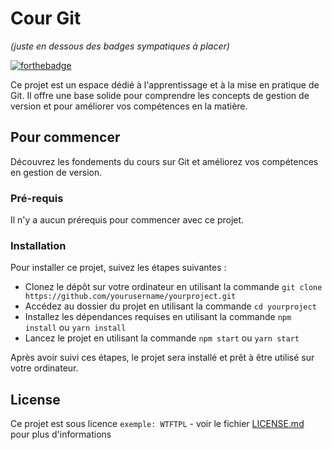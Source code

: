 # Cour Git
_(juste en dessous des badges sympatiques à placer)_

[![forthebadge](http://forthebadge.com/images/badges/built-with-love.svg)](http://forthebadge.com)

Ce projet est un espace dédié à l'apprentissage et à la mise en pratique de Git. Il offre une base solide pour comprendre les concepts de gestion de version et pour améliorer vos compétences en la matière. 

## Pour commencer

Découvrez les fondements du cours sur Git et améliorez vos compétences en gestion de version.

### Pré-requis

Il n'y a aucun prérequis pour commencer avec ce projet.

### Installation

Pour installer ce projet, suivez les étapes suivantes :

- Clonez le dépôt sur votre ordinateur en utilisant la commande `git clone https://github.com/yourusername/yourproject.git`
- Accédez au dossier du projet en utilisant la commande `cd yourproject`
- Installez les dépendances requises en utilisant la commande `npm install` ou `yarn install`
- Lancez le projet en utilisant la commande `npm start` ou `yarn start`

Après avoir suivi ces étapes, le projet sera installé et prêt à être utilisé sur votre ordinateur.

## License

Ce projet est sous licence ``exemple: WTFTPL`` - voir le fichier [LICENSE.md](LICENSE.md) pour plus d'informations


